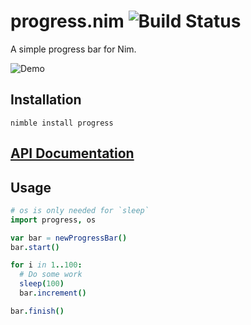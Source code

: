 # progress.nim ![Build Status](https://api.travis-ci.org/euantorano/progress.nim.svg)

A simple progress bar for Nim.

![Demo](https://raw.githubusercontent.com/euantorano/progress.nim/master/progress.gif)

## Installation

```
nimble install progress
```

## [API Documentation](https://htmlpreview.github.io/?https://github.com/euantorano/progress.nim/blob/master/docs/progress.html)

## Usage

```nim
# os is only needed for `sleep`
import progress, os

var bar = newProgressBar()
bar.start()

for i in 1..100:
  # Do some work
  sleep(100)
  bar.increment()

bar.finish()
```
